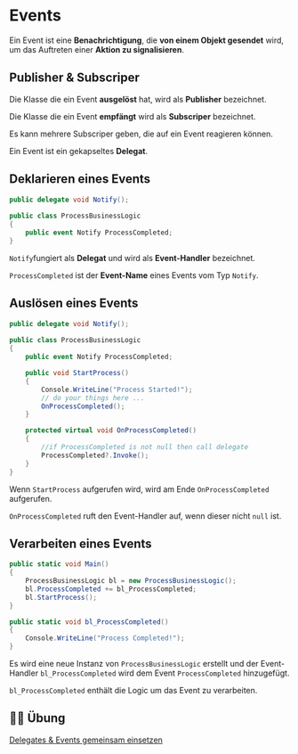 # Events


Ein Event ist eine **Benachrichtigung**, die **von einem Objekt gesendet** wird, um das Auftreten einer **Aktion zu signalisieren**.


## Publisher & Subscriper

Die Klasse die ein Event **ausgelöst** hat, wird als **Publisher** bezeichnet.

Die Klasse die ein Event **empfängt** wird als **Subscriper** bezeichnet.

Es kann mehrere Subscriper geben, die auf ein Event reagieren können.

Ein Event ist ein gekapseltes **Delegat**.


## Deklarieren eines Events

```csharp
public delegate void Notify();
                    
public class ProcessBusinessLogic
{
    public event Notify ProcessCompleted;
}
```

`Notify`fungiert als **Delegat** und wird als **Event-Handler** bezeichnet.

`ProcessCompleted` ist der **Event-Name** eines Events vom Typ `Notify`.


## Auslösen eines Events

```csharp
public delegate void Notify();
                    
public class ProcessBusinessLogic
{
    public event Notify ProcessCompleted;

    public void StartProcess()
    {
        Console.WriteLine("Process Started!");
        // do your things here ...
        OnProcessCompleted();
    }

    protected virtual void OnProcessCompleted()
    {
        //if ProcessCompleted is not null then call delegate
        ProcessCompleted?.Invoke(); 
    }
}
```

Wenn `StartProcess` aufgerufen wird, wird am Ende `OnProcessCompleted` aufgerufen. 

`OnProcessCompleted` ruft den Event-Handler auf, wenn dieser nicht `null` ist.


## Verarbeiten eines Events

```csharp
public static void Main()
{
    ProcessBusinessLogic bl = new ProcessBusinessLogic();
    bl.ProcessCompleted += bl_ProcessCompleted;
    bl.StartProcess();
}

public static void bl_ProcessCompleted()
{
    Console.WriteLine("Process Completed!");
}
```

Es wird eine neue Instanz von `ProcessBusinessLogic` erstellt und der Event-Handler `bl_ProcessCompleted` wird dem Event `ProcessCompleted` hinzugefügt.

`bl_ProcessCompleted` enthält die Logic um das Event zu verarbeiten.


## 🏋️‍♀️ Übung

<a href="https://github.com/roeb/Training-C-Sharp/100-events/" target="_blank">Delegates & Events gemeinsam einsetzen</a>